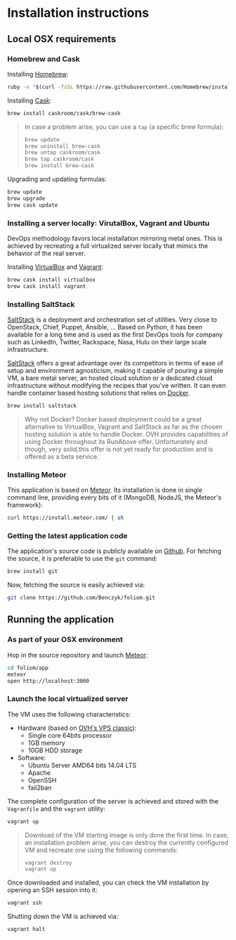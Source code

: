 # Installation instructions
## Local OSX requirements
### Homebrew and Cask
Installing [Homebrew](http://brew.sh/):
```bash
ruby -e "$(curl -fsSL https://raw.githubusercontent.com/Homebrew/install/master/install)"
```

Installing [Cask](https://github.com/caskroom/homebrew-cask):
```bash
brew install caskroom/cask/brew-cask
```

> In case a problem arise, you can use a `tap` (a specific brew formula):
> ```bash
> brew update
> brew uninstall brew-cask
> brew untap caskroom/cask
> brew tap caskroom/cask
> brew install brew-cask
> ```

Upgrading and updating formulas:
```bash
brew update
brew upgrade
brew cask update
```

### Installing a server locally: VirutalBox, Vagrant and Ubuntu
DevOps methodology favors local installation mirroring metal ones. This is
achieved by recreating a full virtualized server locally that mimics the
behavior of the real server.

Installing [VirtualBox](https://www.virtualbox.org/) and [Vagrant](https://www.vagrantup.com/):
```bash
brew cask install virtualbox
brew cask install vagrant
```

### Installing SaltStack
[SaltStack](http://saltstack.com/) is a deployment and orchestration
set of utilities. Very close to OpenStack, Chief, Puppet, Ansible, ...
Based on Python, it has been available for a long time and is used as the
first DevOps tools for company such as LinkedIn, Twitter, Rackspace, Nasa, Hulu
on their large scale infrastructure.

[SaltStack](http://saltstack.com/) offers a great advantage over its competitors
in terms of ease of setup and environment agnosticism, making it capable of
pouring a simple VM, a bare metal server, an hosted cloud solution or a
dedicated cloud infrastructure without modifying the recipes that you've
written. It can even handle container based hosting solutions that relies on
[Docker](https://www.docker.com/).

```bash
brew install saltstack
```

> Why not Docker? Docker based deployment could be a great
  alternative to VirtualBox, Vagrant and SaltStack as far as
  the chosen hosting solution is able to handle Docker. OVH
  provides capabilities of using Docker throughout its RunAbove
  offer. Unfortunately and though, very solid,this offer is not
  yet ready for production and is offered as a beta service.


### Installing Meteor
This application is based on [Meteor](https://www.meteor.com/).
Its installation is done in single command line, providing every bits of it
(MongoDB, NodeJS, the Meteor's framework):
```bash
curl https://install.meteor.com/ | sh
```

### Getting the latest application code
The application's source code is publicly available on [Github](https://github.com/). For fetching the source, it is
preferable to use the `git` command:
```bash
brew install git
```

Now, fetching the source is easily achieved via:
```bash
git clone https://github.com/Benczyk/foliom.git
```

## Running the application
### As part of your OSX environment
Hop in the source repository and launch [Meteor](https://www.meteor.com/):
```bash
cd foliom/app
meteor
open http://localhost:3000
```

### Launch the local virtualized server
The VM uses the following characteristics:
* Hardware (based on [OVH's VPS classic](https://www.ovh.com/us/vps/vps-classic.xml)):
  * Single core 64bits processor
  * 1GB memory
  * 10GB HDD storage
* Software:
  * Ubuntu Server AMD64 bits 14.04 LTS
  * Apache
  * OpenSSH
  * fail2ban

The complete configuration of the server is achieved and stored with
the `Vagranfile` and the `vagrant` utility:
```bash
vagrant up
```

> Download of the VM starting image is only done the first time. In case, an
> installation problem arise, you can destroy the currently configured VM and
> recreate one using the following commands:
> ```bash
> vagrant destroy
> vagrant up
> ```

Once downloaded and installed, you can check the VM installation by opening
an SSH session into it:
```bash
vagrant ssh
```

Shutting down the VM is achieved via:
```bash
vagrant halt
```
